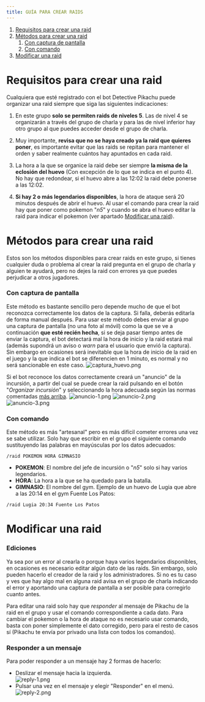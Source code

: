 ```yaml
---
title: GUÍA PARA CREAR RAIDS
---
```

1. [Requisitos para crear una raid](#requisitos-para-crear-una-raid)
2. [Métodos para crear una raid](#métodos-para-crear-una-raid)
    1. [Con captura de pantalla](#con-captura-de-pantalla)
    2. [Con comando](#con-comando)
3. [Modificar una raid](#modificar-una-raid)
    

# Requisitos para crear una raid
Cualquiera que esté registrado con el bot Detective Pikachu puede organizar una raid siempre que siga las siguientes indicaciones:

1. En este grupo **solo se permiten raids de niveles 5**. Las de nivel 4 se organizarán a través del grupo de charla y para las de nivel inferior hay otro grupo al que puedes acceder desde el grupo de charla.

2. Muy importante, **revisa que no se haya creado ya la raid que quieres poner**, es importante evitar que las raids se repitan para mantener el orden y saber realmente cuántos hay apuntados en cada raid.

3. La hora a la que se organice la raid debe ser siempre **la misma de la eclosión del huevo** (Con excepción de lo que se indica en el punto 4). No hay que redondear, si el huevo abre a las 12:02 la raid debe ponerse a las 12:02.

4. **Si hay 2 o más legendarios disponibles**, la hora de ataque será 20 minutos después de abrir el huevo. Al usar el comando para crear la raid hay que poner como pokemon "*n5*" y cuando se abra el huevo editar la raid para indicar el pokemon (ver apartado [Modificar una raid](#modificar-una-raid)).

# Métodos para crear una raid
Estos son los métodos disponibles para crear raids en este grupo, si tienes cualquier duda o problema al crear la raid pregunta en el grupo de charla y alguien te ayudará, pero no dejes la raid con errores ya que puedes perjudicar a otros jugadores.

### Con captura de pantalla
Este método es bastante sencillo pero depende mucho de que el bot reconozca correctamente los datos de la captura. Si falla, deberás editarla de forma manual después. 
Para usar este método debes enviar al grupo una captura de pantalla (no una foto al móvil) como la que se ve a continuación **que esté recién hecha**, si se deja pasar tiempo antes de enviar la captura, el bot detectará mal la hora de inicio y la raid estará mal (además supondrá un aviso o *warn* para el usuario que envió la captura). Sin embargo en ocasiones será inevitable que la hora de inicio de la raid en el juego y la que indica el bot se diferencien en 1 minuto, es normal y no será sancionable en este caso. 
![captura_huevo.png](images/captura_huevo.png)

Si el bot reconoce los datos correctamente creará un "anuncio" de la incursión, a partir del cual se puede crear la raid pulsando en el botón "*Organizar incursión*" y seleccionando la hora adecuada según las normas comentadas [más arriba](#Requisitos-para-crear-una-raid).
![anuncio-1.png](images/anuncio-1.png) ![anuncio-2.png](images/anuncio-2.png) ![anuncio-3.png](images/anuncio-3.png)

### Con comando
Este método es más "artesanal" pero es más difícil cometer errores una vez se sabe utilizar. Solo hay que escribir en el grupo el siguiente comando sustituyendo las palabras en mayúsculas por los datos adecuados:
~~~
/raid POKEMON HORA GIMNASIO
~~~
- **POKEMON**: El nombre del jefe de incursión o "*n5*" solo si hay varios legendarios.
- **HORA**: La hora a la que se ha quedado para la batalla.
- **GIMNASIO**: El nombre del gym.
Ejemplo de un huevo de Lugia que abre a las 20:14 en el gym Fuente Los Patos:
~~~
/raid Lugia 20:34 Fuente Los Patos
~~~
# Modificar una raid
### Ediciones
Ya sea por un error al crearla o porque haya varios legendarios disponibles, en ocasiones es necesario editar algún dato de las raids. Sin embargo, solo pueden hacerlo el creador de la raid y los administradores. Si no es tu caso y ves que hay algo mal en alguna raid avisa en el grupo de charla indicando el error y aportando una captura de pantalla a ser posible para corregirlo cuanto antes.

Para editar una raid solo hay que *responder* al mensaje de Pikachu de la raid en el grupo y usar el comando correspondiente a cada dato. Para cambiar el pokemon o la hora de ataque no es necesario usar comando, basta con poner simplemente el dato corregido, pero para el resto de casos sí (Pikachu te envía por privado una lista con todos los comandos).

### Responder a un mensaje
Para poder responder a un mensaje hay 2 formas de hacerlo:
- Deslizar el mensaje hacia la izquierda.  
![reply-1.png](images/reply-1.png)
- Pulsar una vez en el mensaje y elegir "Responder" en el menú.  
![reply-2.png](images/reply-2.png)
